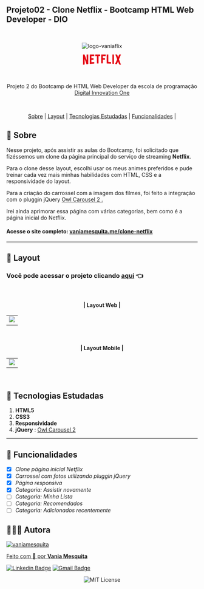 ## Projeto02 - Clone Netflix - Bootcamp HTML Web Developer - DIO 
<br>

  <p align="center"> <img src="https://vaniamesquita.me/clone-netflix/img/logo3.png" alt="logo-vaniaflix" width="300"> </p>

<p align="center"><img src="img/logo.png"alt="logo-netflix" width="100"> </p> 

<br>
     

<p align="center">Projeto 2 do Bootcamp de HTML Web Developer da escola de programação <a href="https://vaniamesquita.me/hora-do-dia/" target="_blank">Digital Innovation One </a></p>
<br>

<p align="center">
  <a href="#small_blue_diamond-sobre">Sobre</a> |
  <a href="#dizzy-layout">Layout</a> |
  <a href="#dizzy-tecnologias-estudadas">Tecnologias Estudadas</a> |
  <a href="#dizzy-funcionalidades">Funcionalidades</a> |  
  </p>

  
## 	:small_blue_diamond: **Sobre**

Nesse projeto, após assistir as aulas do Bootcamp, foi solicitado que fizéssemos um clone da página principal do serviço de streaming **Netflix**.

Para o clone desse layout, escolhi usar os meus animes preferidos e pude treinar cada vez mais minhas habilidades com HTML, CSS e a responsividade do layout. 

Para a criação do carrossel com a imagem dos filmes, foi feito a integração com o pluggin jQuery  <a href="https://github.com/OwlCarousel2/OwlCarousel2" target="_blank">Owl Carousel 2 . </a>  

Irei ainda aprimorar essa página com várias categorias, bem como é a página inicial do Netflix.


#### Acesse o site completo: <a href="https://vaniamesquita.me/clone-netflix/" target="_blank">vaniamesquita.me/clone-netflix</a> 

---

## :dizzy: **Layout**

### Você pode acessar o projeto clicando <a href="https://vaniamesquita.me/clone-netflix/" target="_blank">aqui</a> 👈
<br>

 #### <p align="center">| Layout Web |</p>

<table align="center">
   <tr>
    <td valign="top"><img src="img/web.gif"> </td>
    
   </tr>
 </table>
 <br>


#### <p align="center">| Layout Mobile |</p> 

<table align="center">
   <tr>
    <td valign="top"><img src="img/mobile.gif" height="500"> </td>
  </tr>
 </table>
 <br>


## :dizzy: **Tecnologias Estudadas**

1. **HTML5**
2. **CSS3**
3. **Responsividade**
4. **jQuery** : <a href="https://github.com/OwlCarousel2/OwlCarousel2" target="_blank">Owl Carousel 2  </a>  
   
---

## :dizzy: **Funcionalidades**

   - [x] *Clone página inicial Netflix*
   - [x] *Carrossel com fotos utilizando pluggin jQuery*
   - [x] *Página responsiva*
   - [x] *Categoria: Assistir novamente*
   - [ ] *Categoria: Minha Lista*
   - [ ] *Categoria: Recomendados*
   - [ ] *Categoria: Adicionados recentemente*

## 👩🏻‍💻 **Autora**

<a href="https://github.com/vaniamesquita"> <img src="https://avatars.githubusercontent.com/u/70303394?v=4" width="60px;" alt="vaniamesquita"/>
  
 Feito com :blue_heart: por <b>Vania Mesquita</b></a>  <a href="https://github.com/vaniamesquita"> </a>


[![Linkedin Badge](https://img.shields.io/badge/-LinkedIn-blue?style=flat-square&logo=Linkedin&logoColor=white&link=https://www.linkedin.com/in/vaniamesquita/)](https://www.linkedin.com/in/vaniamesquita/)
[![Gmail Badge](https://img.shields.io/badge/-vaniasalesm@gmail.com-D14836?style=flat-square&logo=Gmail&logoColor=white&link=mailto:vaniasalesm@gmail.com)](mailto:vaniasalesm@gmail.com)<br>


<p align="center"> <img alt="MIT License" src="https://img.shields.io/badge/license-MIT-green"> </p>

